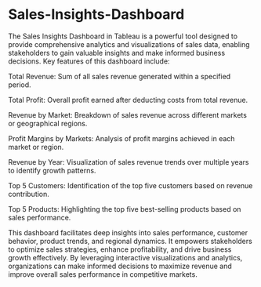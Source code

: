 # Sales-Insights-Dashboard

 The Sales Insights Dashboard in Tableau is a powerful tool designed to provide comprehensive analytics and visualizations of sales data, enabling stakeholders to gain valuable insights and make informed business decisions. Key features of this dashboard include:

Total Revenue: Sum of all sales revenue generated within a specified period.

Total Profit: Overall profit earned after deducting costs from total revenue.

Revenue by Market: Breakdown of sales revenue across different markets or geographical regions.

Profit Margins by Markets: Analysis of profit margins achieved in each market or region.

Revenue by Year: Visualization of sales revenue trends over multiple years to identify growth patterns.

Top 5 Customers: Identification of the top five customers based on revenue contribution.

Top 5 Products: Highlighting the top five best-selling products based on sales performance.

This dashboard facilitates deep insights into sales performance, customer behavior, product trends, and regional dynamics. It empowers stakeholders to optimize sales strategies, enhance profitability, and drive business growth effectively. By leveraging interactive visualizations and analytics, organizations can make informed decisions to maximize revenue and improve overall sales performance in competitive markets.
